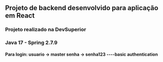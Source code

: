 ## Projeto de backend desenvolvido para aplicação em React
### Projeto realizado na DevSuperior
### Java 17 - Spring 2.7.9
#### Para login: usuario -> master senha -> senha123  ----basic authentication
